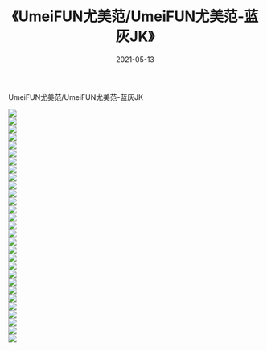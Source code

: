 ﻿---
layout: post
title:  《UmeiFUN尤美范/UmeiFUN尤美范-蓝灰JK》
date:   2021-05-13
img: http://pic.660000.xyz/1:/网络美图/2021/UmeiFUN尤美范/UmeiFUN尤美范-蓝灰JK/000.jpg
categories: [美女, 清纯, 唯美]
---

UmeiFUN尤美范/UmeiFUN尤美范-蓝灰JK

 ![](http://pic.660000.xyz/1:/网络美图/2021/UmeiFUN尤美范/UmeiFUN尤美范-蓝灰JK/001.jpg) <br>![](http://pic.660000.xyz/1:/网络美图/2021/UmeiFUN尤美范/UmeiFUN尤美范-蓝灰JK/002.jpg) <br>![](http://pic.660000.xyz/1:/网络美图/2021/UmeiFUN尤美范/UmeiFUN尤美范-蓝灰JK/003.jpg) <br>![](http://pic.660000.xyz/1:/网络美图/2021/UmeiFUN尤美范/UmeiFUN尤美范-蓝灰JK/004.jpg) <br>![](http://pic.660000.xyz/1:/网络美图/2021/UmeiFUN尤美范/UmeiFUN尤美范-蓝灰JK/005.jpg) <br>![](http://pic.660000.xyz/1:/网络美图/2021/UmeiFUN尤美范/UmeiFUN尤美范-蓝灰JK/006.jpg) <br>![](http://pic.660000.xyz/1:/网络美图/2021/UmeiFUN尤美范/UmeiFUN尤美范-蓝灰JK/007.jpg) <br>![](http://pic.660000.xyz/1:/网络美图/2021/UmeiFUN尤美范/UmeiFUN尤美范-蓝灰JK/008.jpg) <br>![](http://pic.660000.xyz/1:/网络美图/2021/UmeiFUN尤美范/UmeiFUN尤美范-蓝灰JK/009.jpg) <br>![](http://pic.660000.xyz/1:/网络美图/2021/UmeiFUN尤美范/UmeiFUN尤美范-蓝灰JK/010.jpg) <br>![](http://pic.660000.xyz/1:/网络美图/2021/UmeiFUN尤美范/UmeiFUN尤美范-蓝灰JK/011.jpg) <br>![](http://pic.660000.xyz/1:/网络美图/2021/UmeiFUN尤美范/UmeiFUN尤美范-蓝灰JK/012.jpg) <br>![](http://pic.660000.xyz/1:/网络美图/2021/UmeiFUN尤美范/UmeiFUN尤美范-蓝灰JK/013.jpg) <br>![](http://pic.660000.xyz/1:/网络美图/2021/UmeiFUN尤美范/UmeiFUN尤美范-蓝灰JK/014.jpg) <br>![](http://pic.660000.xyz/1:/网络美图/2021/UmeiFUN尤美范/UmeiFUN尤美范-蓝灰JK/015.jpg) <br>![](http://pic.660000.xyz/1:/网络美图/2021/UmeiFUN尤美范/UmeiFUN尤美范-蓝灰JK/016.jpg) <br>![](http://pic.660000.xyz/1:/网络美图/2021/UmeiFUN尤美范/UmeiFUN尤美范-蓝灰JK/017.jpg) <br>![](http://pic.660000.xyz/1:/网络美图/2021/UmeiFUN尤美范/UmeiFUN尤美范-蓝灰JK/018.jpg) <br>![](http://pic.660000.xyz/1:/网络美图/2021/UmeiFUN尤美范/UmeiFUN尤美范-蓝灰JK/019.jpg) <br>![](http://pic.660000.xyz/1:/网络美图/2021/UmeiFUN尤美范/UmeiFUN尤美范-蓝灰JK/020.jpg) <br>![](http://pic.660000.xyz/1:/网络美图/2021/UmeiFUN尤美范/UmeiFUN尤美范-蓝灰JK/021.jpg) <br>![](http://pic.660000.xyz/1:/网络美图/2021/UmeiFUN尤美范/UmeiFUN尤美范-蓝灰JK/022.jpg) <br>![](http://pic.660000.xyz/1:/网络美图/2021/UmeiFUN尤美范/UmeiFUN尤美范-蓝灰JK/023.jpg) <br>![](http://pic.660000.xyz/1:/网络美图/2021/UmeiFUN尤美范/UmeiFUN尤美范-蓝灰JK/024.jpg) <br>![](http://pic.660000.xyz/1:/网络美图/2021/UmeiFUN尤美范/UmeiFUN尤美范-蓝灰JK/025.jpg) <br>![](http://pic.660000.xyz/1:/网络美图/2021/UmeiFUN尤美范/UmeiFUN尤美范-蓝灰JK/026.jpg) <br>![](http://pic.660000.xyz/1:/网络美图/2021/UmeiFUN尤美范/UmeiFUN尤美范-蓝灰JK/027.jpg) <br>![](http://pic.660000.xyz/1:/网络美图/2021/UmeiFUN尤美范/UmeiFUN尤美范-蓝灰JK/028.jpg) <br>![](http://pic.660000.xyz/1:/网络美图/2021/UmeiFUN尤美范/UmeiFUN尤美范-蓝灰JK/029.jpg) <br>